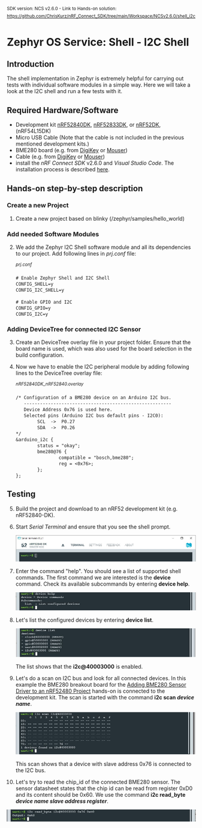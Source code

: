 <sup>SDK version: NCS v2.6.0  -  Link to Hands-on solution: https://github.com/ChrisKurz/nRF_Connect_SDK/tree/main/Workspace/NCSv2.6.0/shell_i2c</sup>

# Zephyr OS Service: Shell - I2C Shell

## Introduction

The shell implementation in Zephyr is extremely helpful for carrying out tests with individual software modules in a simple way. Here we will take a look at the I2C shell and run a few tests with it. 

## Required Hardware/Software
- Development kit [nRF52840DK](https://www.nordicsemi.com/Products/Development-hardware/nRF52840-DK), [nRF52833DK](https://www.nordicsemi.com/Products/Development-hardware/nRF52833-DK), or [nRF52DK](https://www.nordicsemi.com/Products/Development-hardware/nrf52-dk), (nRF54L15DK)
- Micro USB Cable (Note that the cable is not included in the previous mentioned development kits.)
- BME280 board (e.g. from [DigiKey](https://www.digikey.de/de/products/detail/pimoroni-ltd/PIM472/10329004?utm_adgroup=&utm_source=google&utm_medium=cpc&utm_campaign=PMax:%20Smart%20Shopping_Product_Zombie%20SKUs&utm_term=&productid=10329004&utm_content=&utm_id=go_cmp-18521752285_adg-_ad-__dev-c_ext-_prd-10329004_sig-CjwKCAiA1MCrBhAoEiwAC2d64UWWHbkjNYi9l8UAy99278xOGrYvVKB7msImOtXb-atsvhYavEF5iRoCC3MQAvD_BwE&gad_source=4&gclid=CjwKCAiA1MCrBhAoEiwAC2d64UWWHbkjNYi9l8UAy99278xOGrYvVKB7msImOtXb-atsvhYavEF5iRoCC3MQAvD_BwE) or [Mouser](https://www.mouser.de/ProductDetail/Pimoroni/PIM472?qs=P1JMDcb91o7p2TYl00AP7g%3D%3D&mgh=1&vip=1&gad_source=1&gclid=CjwKCAiA1MCrBhAoEiwAC2d64cqZCSacTMr-zg7ERu2WAsZ_KyYkPN1RFyjCxMJVKIW8GwCHrWX-vxoCImUQAvD_BwE))
- Cable (e.g. from [DigiKey](https://www.digikey.de/de/products/detail/sparkfun-electronics/PRT-09140/5993845) or [Mouser](https://www.mouser.de/ProductDetail/SparkFun/PRT-09140?qs=WyAARYrbSnadDqOX3IDrug%3D%3D))
- install the _nRF Connect SDK_ v2.6.0 and _Visual Studio Code_. The installation process is described [here](https://academy.nordicsemi.com/courses/nrf-connect-sdk-fundamentals/lessons/lesson-1-nrf-connect-sdk-introduction/topic/exercise-1-1/).

## Hands-on step-by-step description 

### Create a new Project

1) Create a new project based on blinky (/zephyr/samples/hello_world)


### Add needed Software Modules

2) We add the Zephyr I2C Shell software module and all its dependencies to our project. Add following lines in _prj.conf_ file:

	<sup>_prj.conf_</sup>

       # Enable Zephyr Shell and I2C Shell
       CONFIG_SHELL=y
       CONFIG_I2C_SHELL=y

       # Enable GPIO and I2C
       CONFIG_GPIO=y
       CONFIG_I2C=y


### Adding DeviceTree for connected I2C Sensor

3) Create an DeviceTree overlay file in your project folder. Ensure that the board name is used, which was also used for the board selection in the build configuration. 

4) Now we have to enable the I2C peripheral module by adding following lines to the DeviceTree overlay file:
  
    <sup>_nRF52840DK_nRF52840.overlay_</sup>
    
       /* Configuration of a BME280 device on an Arduino I2C bus.
          -------------------------------------------------------
          Device Address 0x76 is used here. 
          Selected pins (Arduino I2C bus default pins - I2C0):
               SCL  ->  P0.27
               SDA  ->  P0.26
       */    
       &arduino_i2c {
               status = "okay";
               bme280@76 {
                       compatible = "bosch,bme280";
                       reg = <0x76>;
               };
       };


## Testing

5) Build the project and download to an nRF52 development kit (e.g. nRF52840-DK).

6) Start _Serial Terminal_ and ensure that you see the shell prompt. 
   
   ![image](images/shell_i2c_terminal_prompt.jpg)

7) Enter the command "help". You should see a list of supported shell commands. The first command we are interested is the __device__ command. Check its available subcommands by entering __device help__.

   ![image](images/shell_i2c_terminal_device_help.jpg)
   
8) Let's list the configured devices by entering __device list__.

   ![image](images/shell_i2c_terminal_device_list.jpg)

   The list shows that the __i2c@40003000__ is enabled.

9) Let's do a scan on I2C bus and look for all connected devices. In this example the BME280 breakout board for the [Adding BME280 Sensor Driver to an nRF52480 Project](https://github.com/ChrisKurz/nRF_Connect_SDK/blob/main/doc/NCSv2.5.2_ZDD_Sensors_BME280_nRF52840.md) hands-on is connected to the development kit. The scan is started with the command __i2c scan _device name___.

   ![image](images/shell_i2c_terminal_i2cscan.jpg)

   This scan shows that a device with slave address 0x76 is connected to the I2C bus.

10) Let's try to read the chip_id of the connected BME280 sensor. The sensor datasheet states that the chip id can be read from register 0xD0 and its content should be 0x60. We use the command __i2c read_byte _device name_ _slave address_ _register___.

   ![image](images/shell_i2c_terminal_readid.jpg)









